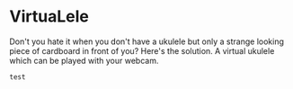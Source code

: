 VirtuaLele
============
Don't you hate it when you don't have a ukulele but only a strange looking piece of cardboard in front of you? Here's the solution. A virtual ukulele which can be played with your webcam. 

    test
    
